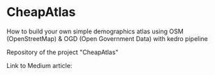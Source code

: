# CheapAtlas
How to build your own simple demographics atlas using OSM (OpenStreetMap) & OGD (Open Government Data) with kedro pipeline

Repository of the project "CheapAtlas"

Link to Medium article: 

